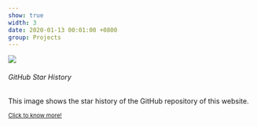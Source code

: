 ```yaml
---
show: true
width: 3
date: 2020-01-13 00:01:00 +0800
group: Projects
---
```


<div>
  <img data-src="assets/images/etc/cat2.jpg" class="lazy w-100 rounded-top" src="{{ '/assets/images/empty_300x200.png' | relative_url }}">
  <div class="card-body">
    <h6 class="card-title">GitHub Star History</h6>
    <p class="card-text">
      This image shows the star history of the GitHub repository of this website.
    </p>
    <p class="card-text"><small><a href="subpages/project_page_2.html" target="_blank">Click to know more!</a></small></p>
  </div>
</div>

